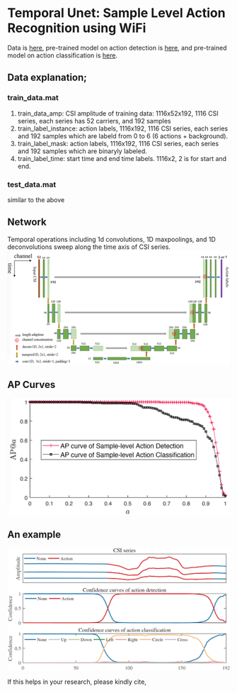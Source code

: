 # Temporal Unet: Sample Level Action Recognition using WiFi

Data is [here](https://drive.google.com/open?id=1f2SrtotfBlWBrQIRRH-aM56cmJ2Tq9Iw), pre-trained model on action detection is [here](https://drive.google.com/open?id=1z4AEUkv5s9-d21xEJRF274qfkKIby6ts), and pre-trained model on action classification is [here](https://drive.google.com/open?id=1B3jZwoF5dmHCYGlwrf_LL2zSNY_pyzXL).

## Data explanation;
### **train_data.mat**
1. train_data_amp: CSI amplitude of training data: 1116x52x192, 1116 CSI series, each series has 52 carriers, and 192 samples
2. train_label_instance: action labels, 1116x192, 1116 CSI series, each series and 192 samples which are labeld from 0 to 6 (6 actions + background).
3. train_label_mask: action labels, 1116x192, 1116 CSI series, each series and 192 samples which are binaryly labeled.
4. train_label_time: start time and end time labels. 1116x2, 2 is for start and end.

### **test_data.mat**
similar to the above

## Network
Temporal operations including 1d convolutions, 1D maxpoolings, and 1D deconvolutions sweep along the time axis of CSI series.
![network](figs/unet1d.png)

## AP Curves
![network](figs/ap.png)


## An example
![network](figs/result.png)


If this helps in your research, please kindly cite,  

```
```
